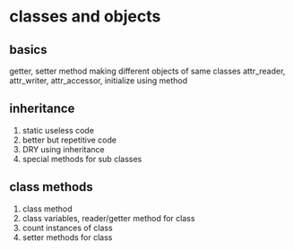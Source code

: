 # classes and objects

## basics

getter, setter method
making different objects of same classes
attr_reader, attr_writer, attr_accessor,
initialize using method

## inheritance

1. static useless code
2. better but repetitive code
3. DRY using inheritance
4. special methods for sub classes

## class methods

1. class method
2. class variables, reader/getter method for class
3. count instances of class
4. setter methods for class
